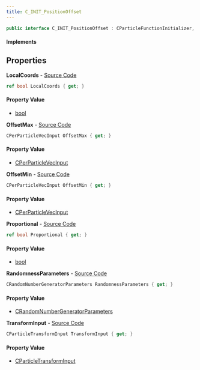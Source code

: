 ```yaml
---
title: C_INIT_PositionOffset
---
```


```csharp
public interface C_INIT_PositionOffset : CParticleFunctionInitializer, CParticleFunction, ISchemaClass<CParticleFunction>, ISchemaClass<CParticleFunctionInitializer>, ISchemaClass<C_INIT_PositionOffset>, ISchemaField, ISchemaClass, INativeHandle
```

#### Implements

## Properties

**LocalCoords** - [Source Code](https://github.com/swiftly-solution/swiftlys2/blob/main/managed/src/SwiftlyS2.Generated/Schemas/Interfaces/C_INIT_PositionOffset.cs#L22)

```csharp
ref bool LocalCoords { get; }
```

#### Property Value

- [bool](https://learn.microsoft.com/dotnet/api/system.boolean)

**OffsetMax** - [Source Code](https://github.com/swiftly-solution/swiftlys2/blob/main/managed/src/SwiftlyS2.Generated/Schemas/Interfaces/C_INIT_PositionOffset.cs#L18)

```csharp
CPerParticleVecInput OffsetMax { get; }
```

#### Property Value

- [CPerParticleVecInput](/docs/api/shared/schemadefinitions/cperparticlevecinput)

**OffsetMin** - [Source Code](https://github.com/swiftly-solution/swiftlys2/blob/main/managed/src/SwiftlyS2.Generated/Schemas/Interfaces/C_INIT_PositionOffset.cs#L16)

```csharp
CPerParticleVecInput OffsetMin { get; }
```

#### Property Value

- [CPerParticleVecInput](/docs/api/shared/schemadefinitions/cperparticlevecinput)

**Proportional** - [Source Code](https://github.com/swiftly-solution/swiftlys2/blob/main/managed/src/SwiftlyS2.Generated/Schemas/Interfaces/C_INIT_PositionOffset.cs#L24)

```csharp
ref bool Proportional { get; }
```

#### Property Value

- [bool](https://learn.microsoft.com/dotnet/api/system.boolean)

**RandomnessParameters** - [Source Code](https://github.com/swiftly-solution/swiftlys2/blob/main/managed/src/SwiftlyS2.Generated/Schemas/Interfaces/C_INIT_PositionOffset.cs#L26)

```csharp
CRandomNumberGeneratorParameters RandomnessParameters { get; }
```

#### Property Value

- [CRandomNumberGeneratorParameters](/docs/api/shared/schemadefinitions/crandomnumbergeneratorparameters)

**TransformInput** - [Source Code](https://github.com/swiftly-solution/swiftlys2/blob/main/managed/src/SwiftlyS2.Generated/Schemas/Interfaces/C_INIT_PositionOffset.cs#L20)

```csharp
CParticleTransformInput TransformInput { get; }
```

#### Property Value

- [CParticleTransformInput](/docs/api/shared/schemadefinitions/cparticletransforminput)

